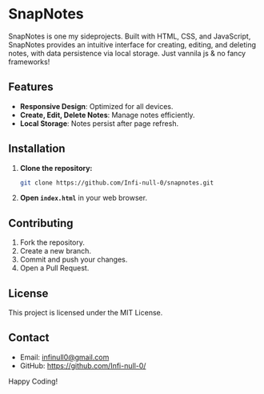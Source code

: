 # SnapNotes

SnapNotes is one my sideprojects. Built with HTML, CSS, and JavaScript, SnapNotes provides an intuitive interface for creating, editing, and deleting notes, with data persistence via local storage. Just vannila js & no fancy frameworks!

## Features

- **Responsive Design**: Optimized for all devices.
- **Create, Edit, Delete Notes**: Manage notes efficiently.
- **Local Storage**: Notes persist after page refresh.

## Installation

1. **Clone the repository:**
   ```bash
   git clone https://github.com/Infi-null-0/snapnotes.git
   ```
2. **Open `index.html`** in your web browser.

## Contributing

1. Fork the repository.
2. Create a new branch.
3. Commit and push your changes.
4. Open a Pull Request.

## License

This project is licensed under the MIT License.

## Contact

- Email: infinull0@gmail.com
- GitHub: https://github.com/Infi-null-0/

Happy Coding!
